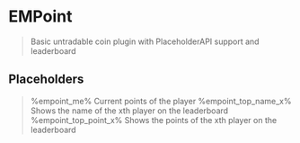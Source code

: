 # EMPoint
> Basic untradable coin plugin with PlaceholderAPI support and leaderboard

## Placeholders
> %empoint_me% Current points of the player
> %empoint_top_name_x% Shows the name of the xth player on the leaderboard
> %empoint_top_point_x% Shows the points of the xth player on the leaderboard
